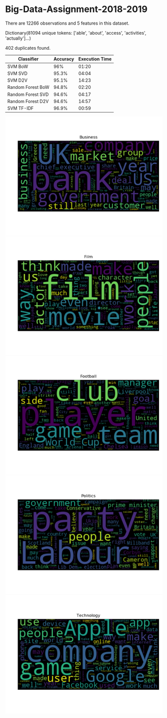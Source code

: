 # Big-Data-Assignment-2018-2019

There are 12266 observations and 5 features in this dataset. 

Dictionary(81094 unique tokens: ['able', 'about', 'access', 'activities', 'actually']...)

402 duplicates found.

| Classifier | Accuracy | Execution Time |
| --- | --- | --- |
| SVM BoW | 96% | 01:20 |
| SVM SVD | 95.3% | 04:04 |
| SVM D2V | 95.1% | 14:23 |
| Random Forest BoW  | 94.8% | 02:20 |
| Random Forest SVD | 94.6% | 04:17 |
| Random Forest D2V | 94.6% | 14:57 |
| SVM TF-IDF | 96.9% | 00:59 |

![Alt text](data/plots/business.png?raw=true)
![Alt text](data/plots/film.png?raw=true)
![Alt text](data/plots/football.png?raw=true)
![Alt text](data/plots/politics.png?raw=true)
![Alt text](data/plots/technology.png?raw=true)